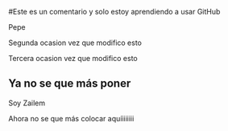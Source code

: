 #Este es un comentario y solo estoy aprendiendo a usar GitHub

Pepe

Segunda ocasion vez que modifico esto

Tercera ocasion vez que modifico esto


## Ya no se que más poner
Soy Zailem

Ahora no se que más colocar aquíiiiiiii